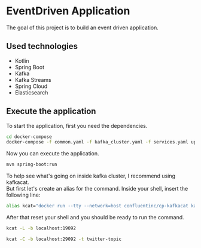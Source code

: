 # EventDriven Application

The goal of this project is to build an event driven application.

## Used technologies

- Kotlin
- Spring Boot
- Kafka
- Kafka Streams
- Spring Cloud
- Elasticsearch

## Execute the application

To start the application, first you need the dependencies.

```bash
cd docker-compose
docker-compose -f common.yaml -f kafka_cluster.yaml -f services.yaml up --build --force-recreate
```

Now you can execute the application.

```bash
mvn spring-boot:run
```

To help see what's going on inside kafka cluster, I recommend using kafkacat.</br>
But first let's create an alias for the command. Inside your shell, insert the following line:

```bash
alias kcat="docker run --tty --network=host confluentinc/cp-kafkacat kafkacat"
```

After that reset your shell and you should be ready to run the command.

```bash
kcat -L -b localhost:19092
```

```bash
kcat -C -b localhost:29092 -t twitter-topic
```